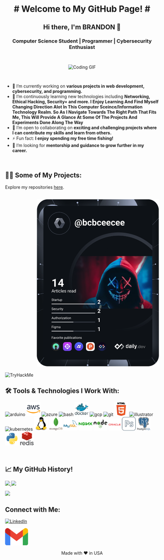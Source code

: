 <!DOCTYPE html>
<html lang="en">
<head>
  <meta charset="UTF-8">
  <meta name="viewport" content="width=device-width, initial-scale=1.0">
  <h1 align="center"># Welcome to My GitHub Page! #</h1>
</head>  
<body>
  <h2 align="center">Hi there, I'm BRANDON 👋</h2>
  <h3 align="center">Computer Science Student | Programmer | Cybersecurity Enthusiast</h3>
<br>
  <p align="center">
    <img src="https://media.giphy.com/media/QNFhOolVeCzPQ2Mx85/giphy.gif" alt="Coding GIF" width="400" height="300">
  </p>
<br>
  <ul>
    <li>🔭 I’m currently working on <strong>various projects in web development, cybersecurity, and programming.</strong> </li>
    <li>🌱 I’m continuously learning new technologies including <strong>Networking, Ethical Hacking, Security+ and more. I Enjoy Learning And Find Myself Changing Direction Alot In This Computer Sceince/Information Technology Realm. So As I Navigate Towards The Right Path That Fits Me, This Will Provide A Glance At Some Of The Projects And Experiments Done Along The Way</strong></li>
    <li>👯 I’m open to collaborating on <strong>exciting and challenging projects where I can contribute my skills and learn from others.</strong></li>
    <li>⚡ Fun fact: <strong>I enjoy spending my free time fishing!</strong></li>
    <li>🤝 I’m looking for <strong>mentorship and guidance to grow further in my career.</strong></li>
  </ul>
<br>
  <h2>👨‍💻 Some of My Projects:</h2>
    <p>Explore my repositories <a href="https://github.com/Reddragon300?tab=repositories">here</a>.</p>
    <br>
    <div style="text-align: right;">
      <a href="https://app.daily.dev/bcbceecee"><img src="https://github.com/Reddragon300/Reddragon300/blob/main/devcard.svg " width="400" alt="B C (BCeeCee)'s Dev Card"/></a>
    </div>
    <br>
    <img src="https://tryhackme-badges.s3.amazonaws.com/Brandon.Cee.png" alt="TryHackMe">
    <br>
  <h2>🛠️ Tools & Technologies I Work With:</h2>
  <p>
    <img src="https://cdn.worldvectorlogo.com/logos/arduino-1.svg" alt="arduino" width="45" height="45" />
    <img src="https://raw.githubusercontent.com/devicons/devicon/master/icons/amazonwebservices/amazonwebservices-original-wordmark.svg" alt="aws" width="45" height="45" /> 
    <img src="https://www.vectorlogo.zone/logos/microsoft_azure/microsoft_azure-icon.svg" alt="azure" width="45" height="45" />
    <img src="https://www.vectorlogo.zone/logos/gnu_bash/gnu_bash-icon.svg" alt="bash" width="45" height="45" /> </a> 
    <img src="https://raw.githubusercontent.com/devicons/devicon/master/icons/docker/docker-original-wordmark.svg" alt="docker" width="45" height="45" /> 
    <img src="https://www.vectorlogo.zone/logos/google_cloud/google_cloud-icon.svg" alt="gcp" width="45" height="45" /> 
    <img src="https://www.vectorlogo.zone/logos/git-scm/git-scm-icon.svg" alt="git" width="45" height="45" /> 
    <img src="https://raw.githubusercontent.com/devicons/devicon/master/icons/html5/html5-original-wordmark.svg" alt="html5" width="45" height="45" /> 
    <img src="https://www.vectorlogo.zone/logos/adobe_illustrator/adobe_illustrator-icon.svg" alt="illustrator" width="40" height="40" /> 
    <img src="https://www.vectorlogo.zone/logos/kubernetes/kubernetes-icon.svg" alt="kubernetes" width="40" height="40" /> 
    <img src="https://raw.githubusercontent.com/devicons/devicon/master/icons/linux/linux-original.svg" alt="linux" width="45" height="45" />
    <img src="https://raw.githubusercontent.com/devicons/devicon/master/icons/mongodb/mongodb-original-wordmark.svg" alt="mongodb" width="45" height="45" /> 
    <img src="https://raw.githubusercontent.com/devicons/devicon/master/icons/mysql/mysql-original-wordmark.svg" alt="mysql" width="45" height="45" /> 
    <img src="https://raw.githubusercontent.com/devicons/devicon/master/icons/nginx/nginx-original.svg" alt="nginx" width="45" height="45" />
    <img src="https://raw.githubusercontent.com/devicons/devicon/master/icons/nodejs/nodejs-original-wordmark.svg" alt="nodejs" width="45" height="45" /> 
    <img src="https://raw.githubusercontent.com/devicons/devicon/master/icons/oracle/oracle-original.svg" alt="oracle" width="40" height="40" /> 
    <img src="https://raw.githubusercontent.com/devicons/devicon/master/icons/photoshop/photoshop-line.svg" alt="photoshop" width="45" height="45" /> 
    <img src="https://raw.githubusercontent.com/devicons/devicon/master/icons/postgresql/postgresql-original-wordmark.svg" alt="postgresql" width="45" height="45" />
    <img src="https://raw.githubusercontent.com/devicons/devicon/master/icons/python/python-original.svg" alt="python" width="45" height="45" /> 
    <img src="https://raw.githubusercontent.com/devicons/devicon/master/icons/redis/redis-original-wordmark.svg" alt="redis" width="45" height="45" /> 
  </p>
<br>
</head>

<h2>📈 My GitHub History!</h2>
<p><a href="https://github.com/reddragon300"> <img src="https://github-readme-stats.vercel.app/api?username=reddragon300&amp;theme=noctis_minimus&amp;show_icons=true" height="180em" /> <img src="https://github-readme-stats.vercel.app/api/top-langs/?username=reddragon300&amp;theme=noctis_minimus&amp;layout=compact" height="180em" /> 
  </a> 
</p>
<p><img src="https://capsule-render.vercel.app/api?type=waving&amp;color=gradient&amp;height=100&amp;section=footer" /></p>
  <h2>Connect with Me:</h2>

[![LinkedIn](https://img.shields.io/badge/LinkedIn-Profile-blue?logo=linkedin)](https://www.linkedin.com/in/brandonclaspill)

<p align="left">
     <a href="mailto:claspillb92@gmail.com" title="Gmail">
        <img src="https://raw.githubusercontent.com/king-technologies/.github/main/assets/images/gmail.svg" alt="Gmail" width="75" /></a>
</p>

<p align="center">Made with ❤️ in USA</p>
